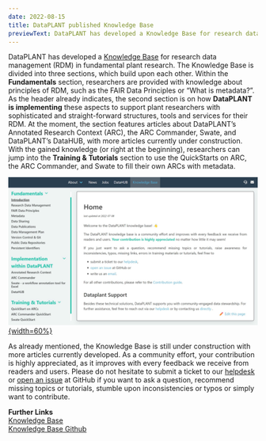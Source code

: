 ```yaml
---
date: 2022-08-15
title: DataPLANT published Knowledge Base 
previewText: DataPLANT has developed a Knowledge Base for research data management (RDM) in fundamental plant research. The Knowledge Base is divided into three sections, which build upon each other. Within the Fundamentals section, researchers are provided with knowledge about principles of RDM, such as the FAIR Data Principles or “What is metadata?”. As the header already indicates, the second section is on how DataPLANT is implementing these aspects to support plant researchers with sophisticated and straight-forward structures, tools and services for their RDM. At the moment...
---
```

DataPLANT has developed a [Knowledge Base](https://nfdi4plants.org/nfdi4plants.knowledgebase/index.html) for research data management (RDM) in fundamental plant research. The Knowledge Base is divided into three sections, which build upon each other. Within the **Fundamentals** section, researchers are provided with knowledge about principles of RDM, such as the FAIR Data Principles or “What is metadata?”. As the header already indicates, the second section is on how **DataPLANT is implementing** these aspects to support plant researchers with sophisticated and straight-forward structures, tools and services for their RDM. At the moment, the section features articles about DataPLANT’s Annotated Research Context (ARC), the ARC Commander, Swate, and DataPLANT’s DataHUB, with more articles currently under construction. With the gained knowledge (or right at the beginning), researchers can jump into the **Training & Tutorials** section to use the QuickStarts on ARC, the ARC Commander, and Swate to fill their own ARCs with metadata.

[![DataPLANT Knowledge Base](/src/assets/images/news/KnowledgeBaseDP.svg "DataPLANT Knowledge Base"){width=60%}](https://nfdi4plants.org/nfdi4plants.knowledgebase/index.html)

As already mentioned, the Knowledge Base is still under construction with more articles currently developed. As a community effort, your contribution is highly appreciated, as it improves with every feedback we receive from readers and users. Please do not hesitate to submit a ticket to our [helpdesk](https://helpdesk.nfdi4plants.org/?topic=ResearchDataManagement_Teaching) or [open an issue](https://github.com/nfdi4plants/nfdi4plants.knowledgebase/issues/new/) at GitHub if you want to ask a question, recommend missing topics or tutorials, stumble upon inconsistencies or typos or simply want to contribute.
  
**Further Links**  
[Knowledge Base](https://nfdi4plants.org/nfdi4plants.knowledgebase/index.html)  
[Knowledge Base Github](https://github.com/nfdi4plants/nfdi4plants.knowledgebase)  
